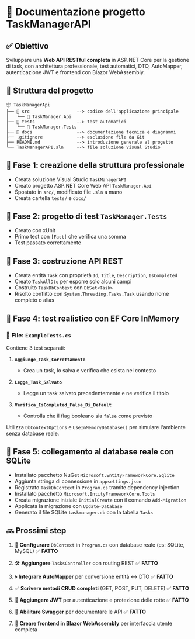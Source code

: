 # 🧾 Documentazione progetto TaskManagerAPI

## ✅ Obiettivo

Sviluppare una **Web API RESTful completa** in ASP.NET Core per la gestione di task, con architettura professionale, test automatici, DTO, AutoMapper, autenticazione JWT e frontend con Blazor WebAssembly.

## 📁 Struttura del progetto

```
📦 TaskManagerApi
├── 📁 src                  --> codice dell'applicazione principale
│   └── 📁 TaskManager.Api
├── 📁 tests                --> test automatici
│   └── 📁 TaskManager.Tests
├── 📁 docs                 --> documentazione tecnica e diagrammi
├── .gitignore             --> esclusione file da Git
├── README.md              --> introduzione generale al progetto
└── TaskManagerAPI.sln     --> file soluzione Visual Studio
```

## 🔷 Fase 1: creazione della struttura professionale

- Creata soluzione Visual Studio `TaskManagerAPI`
- Creato progetto ASP.NET Core Web API `TaskManager.Api`
- Spostato in `src/`, modificato file `.sln` a mano
- Creata cartella `tests/` e `docs/`

## 🔷 Fase 2: progetto di test `TaskManager.Tests`

- Creato con xUnit
- Primo test con `[Fact]` che verifica una somma
- Test passato correttamente

## 🔷 Fase 3: costruzione API REST

- Creata entità `Task` con proprietà `Id`, `Title`, `Description`, `IsCompleted`
- Creato `TaskAllDto` per esporre solo alcuni campi
- Costruito `TaskDbContext` con `DbSet<Task>`
- Risolto conflitto con `System.Threading.Tasks.Task` usando nome completo o alias

## 🔷 Fase 4: test realistico con EF Core InMemory

### 📄 File: `ExampleTests.cs`

Contiene 3 test separati:

1. **`Aggiunge_Task_Correttamente`**
   - Crea un task, lo salva e verifica che esista nel contesto

2. **`Legge_Task_Salvato`** 
   - Legge un task salvato precedentemente e ne verifica il titolo

3. **`Verifica_IsCompleted_False_Di_Default`**
   - Controlla che il flag booleano sia `false` come previsto

Utilizza `DbContextOptions` e `UseInMemoryDatabase()` per simulare l'ambiente senza database reale.

## 🔷 Fase 5: collegamento al database reale con SQLite

- Installato pacchetto NuGet `Microsoft.EntityFrameworkCore.Sqlite`
- Aggiunta stringa di connessione in `appsettings.json`
- Registrato `TaskDbContext` in `Program.cs` tramite dependency injection
- Installato pacchetto `Microsoft.EntityFrameworkCore.Tools`
- Creata migrazione iniziale `InitialCreate` con il comando `Add-Migration`
- Applicata la migrazione con `Update-Database`
- Generato il file SQLite `taskmanager.db` con la tabella `Tasks`

## 🔜 Prossimi step

1. 🔧 **Configurare** `DbContext` in `Program.cs` con database reale (es: SQLite, MySQL) ✅ **FATTO**

2. 🛠️ **Aggiungere** `TasksController` con routing REST ✅ **FATTO**

3. 🌀 **Integrare AutoMapper** per conversione entità <-> DTO ✅ **FATTO**

4. ✅ **Scrivere metodi CRUD completi** (GET, POST, PUT, DELETE) ✅ **FATTO**

5. 🔐 **Aggiungere JWT** per autenticazione e protezione delle rotte ✅ **FATTO**

6. 📄 **Abilitare Swagger** per documentare le API ✅ **FATTO**

7. 🎨 **Creare frontend in Blazor WebAssembly** per interfaccia utente completa

